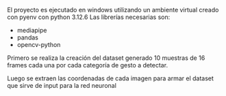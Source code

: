 El proyecto es ejecutado en windows utilizando un ambiente virtual creado con pyenv con python 3.12.6
Las librerías necesarias son:
- mediapipe
- pandas
- opencv-python

Primero se realiza la creación del dataset generado 10 muestras de 16 frames cada una por cada categoría de gesto a detectar.

Luego se extraen las coordenadas de cada imagen para armar el dataset que sirve de input para la red neuronal